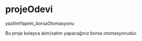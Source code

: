 # projeOdevi
yazilimYapimi_borsaOtomasyonu

Bu proje kolayca alım/satım yapacağınız borsa otomasyonudur.
